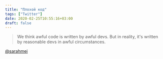 ```yaml
---
title: "Плохой код"
tags: ["Twitter"]
date: 2020-02-25T10:55:16+03:00
draft: false
---
```


> We think awful code is written by awful devs. But in reality, it's written by reasonable devs in awful circumstances.

[@sarahmei](https://twitter.com/sarahmei)
<!--more-->
